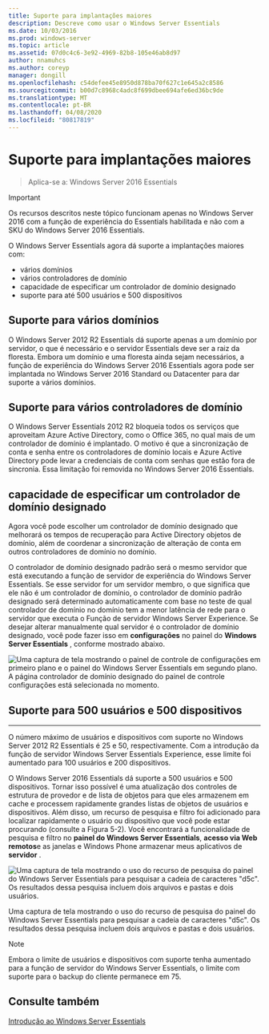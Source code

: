 ```yaml
---
title: Suporte para implantações maiores
description: Descreve como usar o Windows Server Essentials
ms.date: 10/03/2016
ms.prod: windows-server
ms.topic: article
ms.assetid: 07d0c4c6-3e92-4969-82b8-105e46ab8d97
author: nnamuhcs
ms.author: coreyp
manager: dongill
ms.openlocfilehash: c54defee45e8950d878ba70f627c1e645a2c8586
ms.sourcegitcommit: b00d7c8968c4adc8f699dbee694afe6ed36bc9de
ms.translationtype: MT
ms.contentlocale: pt-BR
ms.lasthandoff: 04/08/2020
ms.locfileid: "80817819"
---
```

# <a name="support-for-larger-deployments"></a>Suporte para implantações maiores

>Aplica-se a: Windows Server 2016 Essentials

> [!IMPORTANT]  
> Os recursos descritos neste tópico funcionam apenas no Windows Server 2016 com a função de experiência do Essentials habilitada e não com a SKU do Windows Server 2016 Essentials.


O Windows Server Essentials agora dá suporte a implantações maiores com:

- vários domínios
- vários controladores de domínio
- capacidade de especificar um controlador de domínio designado
- suporte para até 500 usuários e 500 dispositivos

## <a name="support-for-multiple-domains"></a>Suporte para vários domínios

O Windows Server 2012 R2 Essentials dá suporte apenas a um domínio por servidor, o que é necessário e o servidor Essentials deve ser a raiz da floresta. Embora um domínio e uma floresta ainda sejam necessários, a função de experiência do Windows Server 2016 Essentials agora pode ser implantada no Windows Server 2016 Standard ou Datacenter para dar suporte a vários domínios.

## <a name="support-for-multiple-domain-controllers"></a>Suporte para vários controladores de domínio

 O Windows Server Essentials 2012 R2 bloqueia todos os serviços que aproveitam Azure Active Directory, como o Office 365, no qual mais de um controlador de domínio é implantado. O motivo é que a sincronização de conta e senha entre os controladores de domínio locais e Azure Active Directory pode levar a credenciais de conta com senhas que estão fora de sincronia. Essa limitação foi removida no Windows Server 2016 Essentials.

## <a name="ability-to-specify-a-designated-domain-controller"></a>capacidade de especificar um controlador de domínio designado

Agora você pode escolher um controlador de domínio designado que melhorará os tempos de recuperação para Active Directory objetos de domínio, além de coordenar a sincronização de alteração de conta em outros controladores de domínio no domínio.

O controlador de domínio designado padrão será o mesmo servidor que está executando a função de servidor de experiência do Windows Server Essentials. Se esse servidor for um servidor membro, o que significa que ele não é um controlador de domínio, o controlador de domínio padrão designado será determinado automaticamente com base no teste de qual controlador de domínio no domínio tem a menor latência de rede para o servidor que executa o Função de servidor Windows Server Experience. Se desejar alterar manualmente qual servidor é o controlador de domínio designado, você pode fazer isso em **configurações** no painel do **Windows Server Essentials** , conforme mostrado abaixo.

![Uma captura de tela mostrando o painel de controle de configurações em primeiro plano e o painel do Windows Server Essentials em segundo plano. A página controlador de domínio designado do painel de controle configurações está selecionada no momento.](media/larger-deployments-1.PNG)

## <a name="support-for-500-users-and-500-devices"></a>Suporte para 500 usuários e 500 dispositivos
-------------------------------------

O número máximo de usuários e dispositivos com suporte no Windows Server 2012 R2 Essentials é 25 e 50, respectivamente. Com a introdução da função de servidor Windows Server Essentials Experience, esse limite foi aumentado para 100 usuários e 200 dispositivos.

O Windows Server 2016 Essentials dá suporte a 500 usuários e 500 dispositivos. Tornar isso possível é uma atualização dos controles de estrutura de provedor e de lista de objetos para que eles armazenem em cache e processem rapidamente grandes listas de objetos de usuários e dispositivos. Além disso, um recurso de pesquisa e filtro foi adicionado para localizar rapidamente o usuário ou dispositivo que você pode estar procurando (consulte a Figura 5-2). Você encontrará a funcionalidade de pesquisa e filtro no **painel do Windows Server Essentials**, **acesso via Web remotos**e as janelas e Windows Phone armazenar meus aplicativos de **servidor** .

![Uma captura de tela mostrando o uso do recurso de pesquisa do painel do Windows Server Essentials para pesquisar a cadeia de caracteres "d5c". Os resultados dessa pesquisa incluem dois arquivos e pastas e dois usuários.](media/larger-deployments-2.PNG)

Uma captura de tela mostrando o uso do recurso de pesquisa do painel do Windows Server Essentials para pesquisar a cadeia de caracteres "d5c". Os resultados dessa pesquisa incluem dois arquivos e pastas e dois usuários.

> [!NOTE]  
> Embora o limite de usuários e dispositivos com suporte tenha aumentado para a função de servidor do Windows Server Essentials, o limite com suporte para o backup do cliente permanece em 75.

<a name="see-also"></a>Consulte também
--------
[Introdução ao Windows Server Essentials](get-started.md)